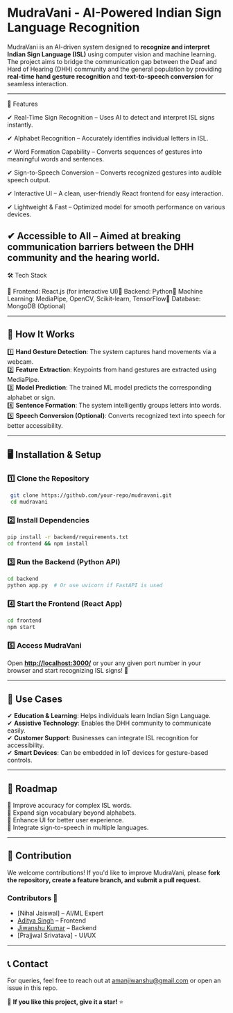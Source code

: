 # MudraVani - AI-Powered Indian Sign Language Recognition

MudraVani is an AI-driven system designed to **recognize and interpret Indian Sign Language (ISL)** using computer vision and machine learning. The project aims to bridge the communication gap between the Deaf and Hard of Hearing (DHH) community and the general population by providing **real-time hand gesture recognition** and **text-to-speech conversion** for seamless interaction.

---

🚀 Features

✔ Real-Time Sign Recognition – Uses AI to detect and interpret ISL signs instantly.

✔ Alphabet Recognition – Accurately identifies individual letters in ISL.

✔ Word Formation Capability – Converts sequences of gestures into meaningful words and sentences.

✔ Sign-to-Speech Conversion – Converts recognized gestures into audible speech output.

✔ Interactive UI – A clean, user-friendly React frontend for easy interaction.

✔ Lightweight & Fast – Optimized model for smooth performance on various devices.

✔ Accessible to All – Aimed at breaking communication barriers between the DHH community and the hearing world.
---

🛠 Tech Stack

🔹 Frontend: React.js (for interactive UI)🔹 Backend: Python🔹 Machine Learning: MediaPipe, OpenCV, Scikit-learn, TensorFlow🔹 Database: MongoDB (Optional)

---


## 🎯 How It Works

1️⃣ **Hand Gesture Detection**: The system captures hand movements via a webcam.\
2️⃣ **Feature Extraction**: Keypoints from hand gestures are extracted using MediaPipe.\
3️⃣ **Model Prediction**: The trained ML model predicts the corresponding alphabet or sign.\
4️⃣ **Sentence Formation**: The system intelligently groups letters into words.\
5️⃣ **Speech Conversion (Optional)**: Converts recognized text into speech for better accessibility.

---

## 🖥️ Installation & Setup

### 1️⃣ Clone the Repository

```bash
 git clone https://github.com/your-repo/mudravani.git
 cd mudravani
```

### 2️⃣ Install Dependencies

```bash
pip install -r backend/requirements.txt
cd frontend && npm install
```

### 3️⃣ Run the Backend (Python API)

```bash
cd backend
python app.py  # Or use uvicorn if FastAPI is used
```

### 4️⃣ Start the Frontend (React App)

```bash
cd frontend
npm start
```

### 5️⃣ Access MudraVani

Open [**http://localhost:3000/**](http://localhost:3000/) or your any given port number in your browser and start recognizing ISL signs! 🎉

---

## 🎯 Use Cases

✔ **Education & Learning**: Helps individuals learn Indian Sign Language.\
✔ **Assistive Technology**: Enables the DHH community to communicate easily.\
✔ **Customer Support**: Businesses can integrate ISL recognition for accessibility.\
✔ **Smart Devices**: Can be embedded in IoT devices for gesture-based controls.

---

## 📜 Roadmap

🔹 Improve accuracy for complex ISL words.\
🔹 Expand sign vocabulary beyond alphabets.\
🔹 Enhance UI for better user experience.\
🔹 Integrate sign-to-speech in multiple languages.

---

## 🤝 Contribution

We welcome contributions! If you'd like to improve MudraVani, please **fork the repository, create a feature branch, and submit a pull request.**

### Contributors 👥

- [Nihal Jaiswal] – AI/ML Expert
- [Aditya Singh](https://github.com/adi-singh123) – Frontend
- [Jiwanshu Kumar](https://github.com/jiwansh) – Backend
- [Prajjwal Srivatava] - UI/UX

---

## 📞 Contact

For queries, feel free to reach out at amanjiwanshu@gmail.com or open an issue in this repo.

🌟 **If you like this project, give it a star!** ⭐

